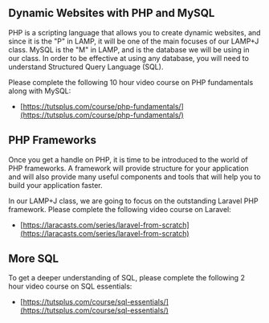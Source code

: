 ## Dynamic Websites with PHP and MySQL

PHP is a scripting language that allows you to create dynamic websites, and since it is the "P" in LAMP, it will be one of the main focuses of our LAMP+J class. MySQL is the "M" in LAMP, and is the database we will be using in our class. In order to be effective at using any database, you will need to understand Structured Query Language (SQL).

Please complete the following 10 hour video course on PHP fundamentals along with MySQL:

- [https://tutsplus.com/course/php-fundamentals/](https://tutsplus.com/course/php-fundamentals/)

## PHP Frameworks

Once you get a handle on PHP, it is time to be introduced to the world of PHP frameworks. A framework will provide structure for your application and will also provide many useful components and tools that will help you to build your application faster.

In our LAMP+J class, we are going to focus on the outstanding Laravel PHP framework. Please complete the following video course on Laravel:

- [https://laracasts.com/series/laravel-from-scratch](https://laracasts.com/series/laravel-from-scratch)

## More SQL

To get a deeper understanding of SQL, please complete the following 2 hour video course on SQL essentials:

- [https://tutsplus.com/course/sql-essentials/](https://tutsplus.com/course/sql-essentials/)
